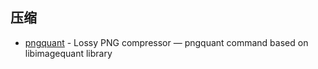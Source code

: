 ## 压缩

- [pngquant](https://github.com/kornelski/pngquant) - Lossy PNG compressor — pngquant command based on libimagequant library
